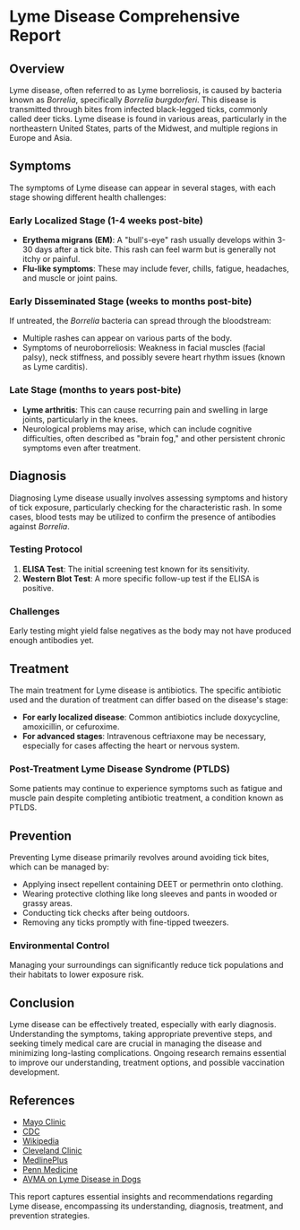 # Lyme Disease Comprehensive Report

## Overview
Lyme disease, often referred to as Lyme borreliosis, is caused by bacteria known as *Borrelia*, specifically *Borrelia burgdorferi*. This disease is transmitted through bites from infected black-legged ticks, commonly called deer ticks. Lyme disease is found in various areas, particularly in the northeastern United States, parts of the Midwest, and multiple regions in Europe and Asia.

## Symptoms
The symptoms of Lyme disease can appear in several stages, with each stage showing different health challenges:

### Early Localized Stage (1-4 weeks post-bite)
- **Erythema migrans (EM)**: A "bull's-eye" rash usually develops within 3-30 days after a tick bite. This rash can feel warm but is generally not itchy or painful.
- **Flu-like symptoms**: These may include fever, chills, fatigue, headaches, and muscle or joint pains.

### Early Disseminated Stage (weeks to months post-bite)
If untreated, the *Borrelia* bacteria can spread through the bloodstream:
- Multiple rashes can appear on various parts of the body.
- Symptoms of neuroborreliosis: Weakness in facial muscles (facial palsy), neck stiffness, and possibly severe heart rhythm issues (known as Lyme carditis).

### Late Stage (months to years post-bite)
- **Lyme arthritis**: This can cause recurring pain and swelling in large joints, particularly in the knees.
- Neurological problems may arise, which can include cognitive difficulties, often described as "brain fog," and other persistent chronic symptoms even after treatment.

## Diagnosis
Diagnosing Lyme disease usually involves assessing symptoms and history of tick exposure, particularly checking for the characteristic rash. In some cases, blood tests may be utilized to confirm the presence of antibodies against *Borrelia*.

### Testing Protocol
1. **ELISA Test**: The initial screening test known for its sensitivity.
2. **Western Blot Test**: A more specific follow-up test if the ELISA is positive.

### Challenges
Early testing might yield false negatives as the body may not have produced enough antibodies yet.

## Treatment
The main treatment for Lyme disease is antibiotics. The specific antibiotic used and the duration of treatment can differ based on the disease's stage:
- **For early localized disease**: Common antibiotics include doxycycline, amoxicillin, or cefuroxime.
- **For advanced stages**: Intravenous ceftriaxone may be necessary, especially for cases affecting the heart or nervous system.

### Post-Treatment Lyme Disease Syndrome (PTLDS)
Some patients may continue to experience symptoms such as fatigue and muscle pain despite completing antibiotic treatment, a condition known as PTLDS.

## Prevention
Preventing Lyme disease primarily revolves around avoiding tick bites, which can be managed by:
- Applying insect repellent containing DEET or permethrin onto clothing.
- Wearing protective clothing like long sleeves and pants in wooded or grassy areas.
- Conducting tick checks after being outdoors.
- Removing any ticks promptly with fine-tipped tweezers.

### Environmental Control
Managing your surroundings can significantly reduce tick populations and their habitats to lower exposure risk.

## Conclusion
Lyme disease can be effectively treated, especially with early diagnosis. Understanding the symptoms, taking appropriate preventive steps, and seeking timely medical care are crucial in managing the disease and minimizing long-lasting complications. Ongoing research remains essential to improve our understanding, treatment options, and possible vaccination development.

## References
- [Mayo Clinic](https://www.mayoclinic.org/diseases-conditions/lyme-disease/symptoms-causes/syc-20374651)
- [CDC](https://www.cdc.gov/lyme/index.html)
- [Wikipedia](https://en.wikipedia.org/wiki/Lyme_disease)
- [Cleveland Clinic](https://my.clevelandclinic.org/health/diseases/11586-lyme-disease)
- [MedlinePlus](https://medlineplus.gov/lymedisease.html)
- [Penn Medicine](https://www.pennmedicine.org/for-patients-and-visitors/patient-information/conditions-treated-a-to-z/lyme-disease)
- [AVMA on Lyme Disease in Dogs](https://www.avma.org/resources-tools/pet-owners/petcare/lyme-disease-dogs)

This report captures essential insights and recommendations regarding Lyme disease, encompassing its understanding, diagnosis, treatment, and prevention strategies.